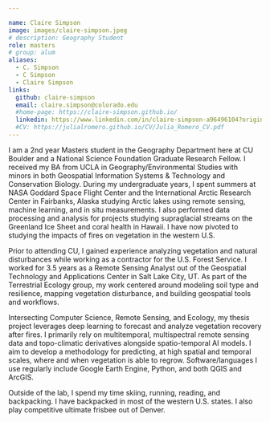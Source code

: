 ```yaml
---

name: Claire Simpson
image: images/claire-simpson.jpeg
# description: Geography Student
role: masters
# group: alum
aliases:
  - C. Simpson
  - C Simpson
  - Claire Simpson
links:
  github: claire-simpson
  email: claire.simpson@colorado.edu
  #home-page: https://claire-simpson.github.io/
  linkedin: https://www.linkedin.com/in/claire-simpson-a96496104?original_referer=https%3A%2F%2Fwww.google.com%2F
  #CV: https://julialromero.github.io/CV/Julia_Romero_CV.pdf
---
```


I am a 2nd year Masters student in the Geography Department here at CU Boulder and a National Science Foundation Graduate Research Fellow. I received my BA from UCLA in Geography/Environmental Studies with minors in both Geospatial Information Systems & Technology and Conservation Biology. During my undergraduate years, I spent summers at NASA Goddard Space Flight Center and the International Arctic Research Center in Fairbanks, Alaska studying Arctic lakes using remote sensing, machine learning, and in situ measurements. I also performed data processing and analysis for projects studying supraglacial streams on the Greenland Ice Sheet and coral health in Hawaii. I have now pivoted to studying the impacts of fires on vegetation in the western U.S. 

Prior to attending CU, I gained experience analyzing vegetation and natural disturbances while working as a contractor for the U.S. Forest Service. I worked for 3.5 years as a Remote Sensing Analyst out of the Geospatial Technology and Applications Center in Salt Lake City, UT. As part of the Terrestrial Ecology group, my work centered around modeling soil type and resilience, mapping vegetation disturbance, and building geospatial tools and workflows. 

Intersecting Computer Science, Remote Sensing, and Ecology, my thesis project leverages deep learning to forecast and analyze vegetation recovery after fires. I primarily rely on multitemporal, multispectral remote sensing data and topo-climatic derivatives alongside spatio-temporal AI models. I aim to develop a methodology for predicting, at high spatial and temporal scales, where and when vegetation is able to regrow. Software/languages I use regularly include Google Earth Engine, Python, and both QGIS and ArcGIS.

Outside of the lab, I spend my time skiing, running, reading, and backpacking. I have backpacked in most of the western U.S. states. I also play competitive ultimate frisbee out of Denver.

